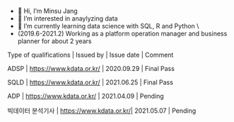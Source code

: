 - 👋 Hi, I’m Minsu Jang
- 👀 I’m interested in anaylyzing data 
- 🌱 I’m currently learning data science with SQL, R and Python
\
- (2019.6-2021.2) Working as a platform operation manager and business planner for about 2 years 


Type of qualifications | Issued by | Issue date | Comment 

ADSP	| https://www.kdata.or.kr/	| 2020.09.29 | Final Pass  

SQLD	| https://www.kdata.or.kr/	| 2021.06.25 | Final Pass 

ADP	| https://www.kdata.or.kr/	| 2021.04.09 | Pending 

빅데이터 분석기사 |	https://www.kdata.or.kr/| 2021.05.07 | Pending 
